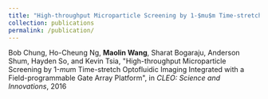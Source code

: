 ```yaml
---
title: "High-throughput Microparticle Screening by 1-$mu$m Time-stretch Optofluidic Imaging Integrated with a Field-programmable Gate Array Platform"
collection: publications
permalink: /publication/
---
```

Bob Chung, Ho-Cheung Ng, **Maolin Wang**, Sharat Bogaraju, Anderson Shum, Hayden So, and Kevin Tsia, "High-throughput Microparticle Screening by 1-$mu$m Time-stretch Optofluidic Imaging Integrated with a Field-programmable Gate Array Platform", in *CLEO: Science and Innovations*, 2016
